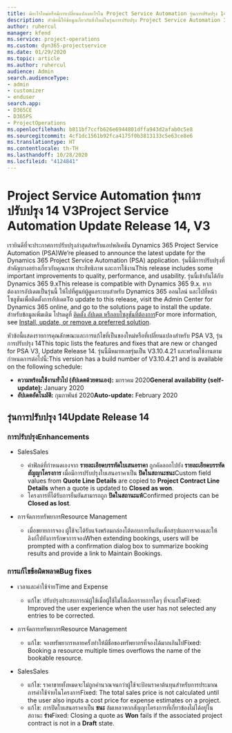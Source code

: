 ```yaml
---
title: มีอะไรใหม่หรือมีการเปลี่ยนแปลงอะไรใน Project Service Automation รุ่นการปรับปรุง 14 V3
description: หัวข้อนี้ให้ข้อมูลเกี่ยวกับสิ่งใหม่ในรุ่นการปรับปรุง Project Service Automation 14 V3
author: ruhercul
manager: kfend
ms.service: project-operations
ms.custom: dyn365-projectservice
ms.date: 01/29/2020
ms.topic: article
ms.author: ruhercul
audience: Admin
search.audienceType:
- admin
- customizer
- enduser
search.app:
- D365CE
- D365PS
- ProjectOperations
ms.openlocfilehash: b811bf7ccfb626e6944801dffa943d2afab0c5e8
ms.sourcegitcommit: 4cf1dc1561b92fca4175f0b3813133c5e63ce8e6
ms.translationtype: HT
ms.contentlocale: th-TH
ms.lasthandoff: 10/28/2020
ms.locfileid: "4124841"
---
```

# <a name="project-service-automation-update-release-14-v3"></a><span data-ttu-id="f5df4-103">Project Service Automation รุ่นการปรับปรุง 14 V3</span><span class="sxs-lookup"><span data-stu-id="f5df4-103">Project Service Automation Update Release 14, V3</span></span>
<span data-ttu-id="f5df4-104">เรายินดีที่จะประกาศการปรับปรุงล่าสุดสำหรับแอปพลิเคชัน Dynamics 365 Project Service Automation (PSA)</span><span class="sxs-lookup"><span data-stu-id="f5df4-104">We’re pleased to announce the latest update for the Dynamics 365 Project Service Automation (PSA) application.</span></span> <span data-ttu-id="f5df4-105">รุ่นนี้มีการปรับปรุงที่สำคัญบางอย่างเกี่ยวกับคุณภาพ ประสิทธิภาพ และการใช้งาน</span><span class="sxs-lookup"><span data-stu-id="f5df4-105">This release includes some important improvements to quality, performance, and usability.</span></span> <span data-ttu-id="f5df4-106">รุ่นนี้เข้ากันได้กับ Dynamics 365 9.x</span><span class="sxs-lookup"><span data-stu-id="f5df4-106">This release is compatible with Dynamics 365 9.x.</span></span> <span data-ttu-id="f5df4-107">หากต้องการอัปเดตเป็นรุ่นนี้ ให้ไปที่ศูนย์ผู้ดูแลระบบสำหรับ Dynamics 365 ออนไลน์ และไปที่หน้าโซลูชันเพื่อติดตั้งการอัปเดต</span><span class="sxs-lookup"><span data-stu-id="f5df4-107">To update to this release, visit the Admin Center for Dynamics 365 online, and go to the solutions page to install the update.</span></span> <span data-ttu-id="f5df4-108">สำหรับข้อมูลเพิ่มเติม โปรดดูที่ [ติดตั้ง อัปเดต หรือลบโซลูชันที่ต้องการ](https://docs.microsoft.com/power-platform/admin/install-remove-preferred-solution)</span><span class="sxs-lookup"><span data-stu-id="f5df4-108">For more information, see [Install, update, or remove a preferred solution](https://docs.microsoft.com/power-platform/admin/install-remove-preferred-solution).</span></span>

<span data-ttu-id="f5df4-109">หัวข้อนี้แสดงรายการคุณลักษณะและการแก้ไขที่เป็นของใหม่หรือที่เปลี่ยนแปลงสำหรับ PSA V3, รุ่นการปรับปรุง 14</span><span class="sxs-lookup"><span data-stu-id="f5df4-109">This topic lists the features and fixes that are new or changed for PSA V3, Update Release 14.</span></span> <span data-ttu-id="f5df4-110">รุ่นนี้มีหมายเลขรุ่นเป็น V3.10.4.21 และพร้อมใช้งานตามกำหนดการต่อไปนี้:</span><span class="sxs-lookup"><span data-stu-id="f5df4-110">This version has a build number of V3.10.4.21 and is available on the following schedule:</span></span>

- <span data-ttu-id="f5df4-111">**ความพร้อมใช้งานทั่วไป (อัปเดตด้วยตนเอง):** มกราคม 2020</span><span class="sxs-lookup"><span data-stu-id="f5df4-111">**General availability (self-update):** January 2020</span></span>
- <span data-ttu-id="f5df4-112">**อัปเดตอัตโนมัติ:** กุมภาพันธ์ 2020</span><span class="sxs-lookup"><span data-stu-id="f5df4-112">**Auto-update:** February 2020</span></span>

## <a name="update-release-14"></a><span data-ttu-id="f5df4-113">รุ่นการปรับปรุง 14</span><span class="sxs-lookup"><span data-stu-id="f5df4-113">Update Release 14</span></span>

### <a name="enhancements"></a><span data-ttu-id="f5df4-114">การปรับปรุง</span><span class="sxs-lookup"><span data-stu-id="f5df4-114">Enhancements</span></span>

- <span data-ttu-id="f5df4-115">Sales</span><span class="sxs-lookup"><span data-stu-id="f5df4-115">Sales</span></span>

     - <span data-ttu-id="f5df4-116">ค่าฟิลด์ที่กำหนดเองจาก **รายละเอียดบรรทัดใบเสนอราคา** ถูกคัดลอกไปยัง **รายละเอียดบรรทัดสัญญาโครงการ** เมื่อมีการปรับปรุงใบเสนอราคาเป็น **ปิดในสถานะชนะ**</span><span class="sxs-lookup"><span data-stu-id="f5df4-116">Custom field values from **Quote Line Details** are copied to **Project Contract Line Details** when a quote is updated to **Closed as won**.</span></span>
     - <span data-ttu-id="f5df4-117">โครงการที่ได้รับการยืนยันสามารถถูก **ปิดในสถานะแพ้**</span><span class="sxs-lookup"><span data-stu-id="f5df4-117">Confirmed projects can be **Closed as lost**.</span></span>

- <span data-ttu-id="f5df4-118">การจัดการทรัพยากร</span><span class="sxs-lookup"><span data-stu-id="f5df4-118">Resource Management</span></span>

     - <span data-ttu-id="f5df4-119">เมื่อขยายการจอง ผู้ใช้จะได้รับแจ้งพร้อมกล่องโต้ตอบการยืนยันเพื่อสรุปผลการจองและให้ลิงก์ไปยังการรักษาการจอง</span><span class="sxs-lookup"><span data-stu-id="f5df4-119">When extending bookings, users will be prompted with a confirmation dialog box to summarize booking results and provide a link to Maintain Bookings.</span></span>


### <a name="bug-fixes"></a><span data-ttu-id="f5df4-120">การแก้ไขข้อผิดพลาด</span><span class="sxs-lookup"><span data-stu-id="f5df4-120">Bug fixes</span></span>

- <span data-ttu-id="f5df4-121">เวลาและค่าใช้จ่าย</span><span class="sxs-lookup"><span data-stu-id="f5df4-121">Time and Expense</span></span>

     - <span data-ttu-id="f5df4-122">แก้ไข: ปรับปรุงประสบการณ์ผู้ใช้เมื่อผู้ใช้ไม่ได้เลือกรายการใดๆ ที่จะแก้ไข</span><span class="sxs-lookup"><span data-stu-id="f5df4-122">Fixed: Improved the user experience when the user has not selected any entries to be corrected.</span></span>

- <span data-ttu-id="f5df4-123">การจัดการทรัพยากร</span><span class="sxs-lookup"><span data-stu-id="f5df4-123">Resource Management</span></span>

     - <span data-ttu-id="f5df4-124">แก้ไข: จองทรัพยากรหลายครั้งทำให้มีชื่อของทรัพยากรที่จองได้มากเกินไป</span><span class="sxs-lookup"><span data-stu-id="f5df4-124">Fixed: Booking a resource multiple times overflows the name of the bookable resource.</span></span>

- <span data-ttu-id="f5df4-125">Sales</span><span class="sxs-lookup"><span data-stu-id="f5df4-125">Sales</span></span>

     - <span data-ttu-id="f5df4-126">แก้ไข: ราคาขายทั้งหมดจะไม่ถูกคำนวณจนกว่าผู้ใช้จะป้อนราคาต้นทุนสำหรับการประมาณการค่าใช้จ่ายในโครงการ</span><span class="sxs-lookup"><span data-stu-id="f5df4-126">Fixed: The total sales price is not calculated until the user also inputs a cost price for expense estimates on a project.</span></span>
     - <span data-ttu-id="f5df4-127">แก้ไข: การปิดใบเสนอราคาเป็น **ชนะ** ล้มเหลวหากสัญญาโครงการที่เกี่ยวข้องไม่ได้อยู่ในสถานะ **ร่าง**</span><span class="sxs-lookup"><span data-stu-id="f5df4-127">Fixed: Closing a quote as **Won** fails if the associated project contract is not in a **Draft** state.</span></span>

